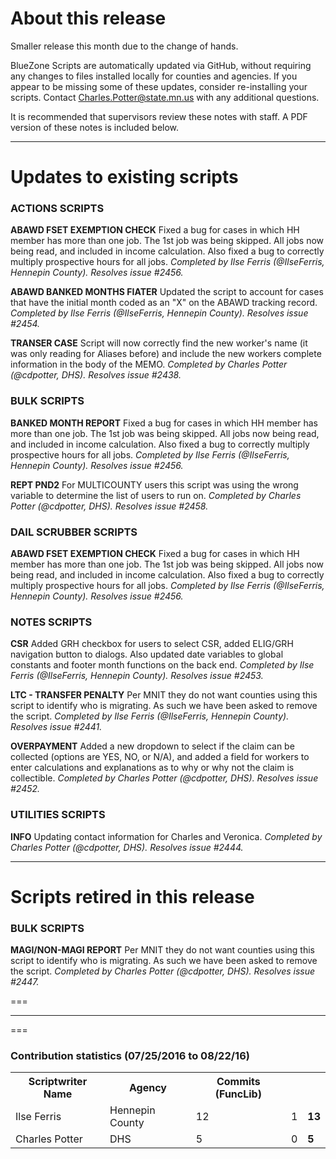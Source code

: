 About this release
===
Smaller release this month due to the change of hands. 

BlueZone Scripts are automatically updated via GitHub, without requiring any changes to files installed locally for counties and agencies. If you appear to be missing some of these updates, consider re-installing your scripts. Contact Charles.Potter@state.mn.us with any additional questions.

It is recommended that supervisors review these notes with staff. A PDF version of these notes is included below.

--------------------------------------------------------------------------------------------------------------------------------------------------------------------
Updates to existing scripts
===
### ACTIONS SCRIPTS
**ABAWD FSET EXEMPTION CHECK**
Fixed a bug for cases in which HH member has more than one job. The 1st job was being skipped. All jobs now being read, and included in income calculation. 
Also fixed a bug to correctly multiply prospective hours for all jobs. *Completed by Ilse Ferris (@IlseFerris, Hennepin County). Resolves issue #2456.*

**ABAWD BANKED MONTHS FIATER**
Updated the script to account for cases that have the initial month coded as an "X" on the ABAWD tracking record. *Completed by Ilse Ferris (@IlseFerris, Hennepin County). Resolves issue #2454.*

**TRANSER CASE**
Script will now correctly find the new worker's name (it was only reading for Aliases before) and include the new workers complete information in the body of the MEMO. *Completed by Charles Potter (@cdpotter, DHS). Resolves issue #2438.*

### BULK SCRIPTS
**BANKED MONTH REPORT**
Fixed a bug for cases in which HH member has more than one job. The 1st job was being skipped. All jobs now being read, and included in income calculation. 
Also fixed a bug to correctly multiply prospective hours for all jobs. *Completed by Ilse Ferris (@IlseFerris, Hennepin County). Resolves issue #2456.*

**REPT PND2**
For MULTICOUNTY users this script was using the wrong variable to determine the list of users to run on. *Completed by Charles Potter (@cdpotter, DHS). Resolves issue #2458.*

### DAIL SCRUBBER SCRIPTS
**ABAWD FSET EXEMPTION CHECK**
Fixed a bug for cases in which HH member has more than one job. The 1st job was being skipped. All jobs now being read, and included in income calculation. 
Also fixed a bug to correctly multiply prospective hours for all jobs. *Completed by Ilse Ferris (@IlseFerris, Hennepin County). Resolves issue #2456.*

### NOTES SCRIPTS
**CSR**
Added GRH checkbox for users to select CSR, added ELIG/GRH navigation button to dialogs. Also updated date variables to global constants and footer month functions on the back end. *Completed by Ilse Ferris (@IlseFerris, Hennepin County). Resolves issue #2453.*

**LTC - TRANSFER PENALTY**
Per MNIT they do not want counties using this script to identify who is migrating. As such we have been asked to remove the script. *Completed by Ilse Ferris (@IlseFerris, Hennepin County). Resolves issue #2441.*

**OVERPAYMENT**
Added a new dropdown to select if the claim can be collected (options are YES, NO, or N/A), and added a field for workers to enter calculations and explanations as to why or why not the claim is collectible. *Completed by Charles Potter (@cdpotter, DHS). Resolves issue #2452.*

### UTILITIES SCRIPTS
**INFO**
Updating contact information for Charles and Veronica. *Completed by Charles Potter (@cdpotter, DHS). Resolves issue #2444.*

--------------------------------------------------------------------------------------------------------------------------------------------------------------------
Scripts retired in this release
===
### BULK SCRIPTS
**MAGI/NON-MAGI REPORT**
Per MNIT they do not want counties using this script to identify who is migrating. As such we have been asked to remove the script. *Completed by Charles Potter (@cdpotter, DHS). Resolves issue #2447.*

===

--------------------------------------------------------------------------------------------------------------------------------------------------------------------
===
### Contribution statistics (07/25/2016 to 08/22/16)

<table>
    <tr>
        <th>Scriptwriter Name</th>
        <th>Agency</th>
        <th>Commits (FuncLib)</th>
    </tr>
    <tr>
        <td>Ilse Ferris</td>
        <td>Hennepin County</td>
        <td>12</td>
        <td>1</td>
        <td><b>13</b></td>
    </tr>
        <tr>
        <td>Charles Potter</td>
        <td>DHS</td>
        <td>5</td>
        <td>0</td>
        <td><b>5</b></td>
    </tr>
</table>

